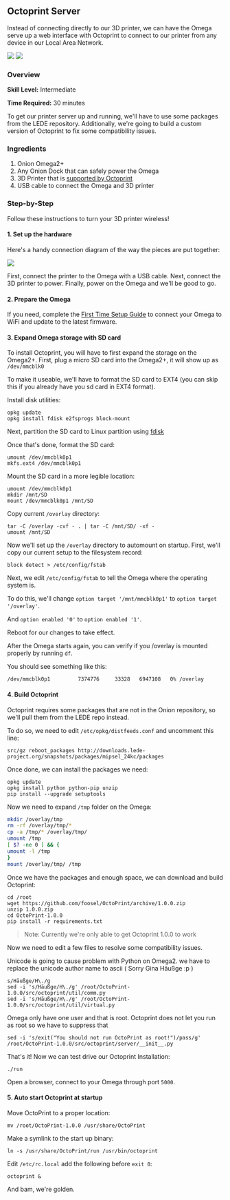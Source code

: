 <!-- comment: anything in triangle brackets is meant to be replaced with text -->
<!-- comment: see `Omega2/Projects/oled/twitter-feed.md` for an example -->

## Octoprint Server

<!-- // brief intro to the project -->

<!-- // include a photo of the final result -->

Instead of connecting directly to our 3D printer, we can have the Omega serve up a web interface with Octoprint to connect to our printer from any device in our Local Area Network.

![](https://community.onion.io/uploads/files/1486487035483-img_20170206_133518.jpeg)
![](https://community.onion.io/uploads/files/1486486915332-screen-shot-2017-02-07-at-12.04.00-pm.png)

### Overview

**Skill Level:** Intermediate

**Time Required:** 30 minutes

<!-- // go into some detail here about how we're going to be implementing the project -->
<!-- //	eg. which programming language we'll be using, APIs -->
<!-- //	include links to any api or module references -->

To get our printer server up and running, we'll have to use some packages from the LEDE repository. Additionally, we're going to build a custom version of Octoprint to fix some compatibility issues.

### Ingredients

<!-- // a numbered list of all physical items used to make this project -->
<!-- //	all items should be linked to a place online where they can be bought -->
<!-- //	the Onion items should be linked to their corresponding Onion store page -->

1. Onion Omega2+
1. Any Onion Dock that can safely power the Omega
1. 3D Printer that is [supported by Octoprint](https://github.com/foosel/OctoPrint/wiki/Supported-Printers)
1. USB cable to connect the Omega and 3D printer

### Step-by-Step

Follow these instructions to turn your 3D printer wireless!

<!-- // each step should be simple -->

#### 1. Set up the hardware

Here's a handy connection diagram of the way the pieces are put together:

![](https://community.onion.io/uploads/files/1486496031636-3d-printer-haredare-setup-1.png)

First, connect the printer to the Omega with a USB cable. Next, connect the 3D printer to power. Finally, power on the Omega and we'll be good to go.

#### 2. Prepare the Omega

If you need, complete the [First Time Setup Guide](https://docs.onion.io/omega2-docs/first-time-setup.html) to connect your Omega to WiFi and update to the latest firmware.


#### 3. Expand Omega storage with SD card

To install Octoprint, you will have to first expand the storage on the Omega2+.
First, plug a micro SD card into the Omega2+, it will show up as `/dev/mmcblk0`

To make it useable, we'll have to format the SD card to EXT4 (you can skip this if you already have you sd card in EXT4 format).

Install disk utilities:

```
opkg update
opkg install fdisk e2fsprogs block-mount
```

Next, partition the SD card to Linux partition using [fdisk](http://www.tldp.org/HOWTO/Partition/fdisk_partitioning.html)

Once that's done, format the SD card:

```
umount /dev/mmcblk0p1
mkfs.ext4 /dev/mmcblk0p1
```

Mount the SD card in a more legible location:

```
umount /dev/mmcblk0p1
mkdir /mnt/SD
mount /dev/mmcblk0p1 /mnt/SD
```

Copy current `/overlay` directory:

```
tar -C /overlay -cvf - . | tar -C /mnt/SD/ -xf - 
umount /mnt/SD
```

Now we'll set up the `/overlay` directory to automount on startup. First, we'll copy our current setup to the filesystem record:

```
block detect > /etc/config/fstab
```

Next, we edit `/etc/config/fstab` to tell the Omega where the operating system is.

To do this, we'll change `option target '/mnt/mmcblk0p1'` to `option target '/overlay'`.

And `option enabled '0'` to `option enabled '1'`.

Reboot for our changes to take effect.

After the Omega starts again, you can verify if you /overlay is mounted properly by running `df`.

You should see something like this:

```
/dev/mmcblk0p1         7374776     33328   6947108   0% /overlay
```


#### 4. Build Octoprint

Octoprint requires some packages that are not in the Onion repository, so we'll pull them from the LEDE repo instead.

To do so, we need to edit `/etc/opkg/distfeeds.conf` and uncomment this line:

```
src/gz reboot_packages http://downloads.lede-project.org/snapshots/packages/mipsel_24kc/packages
```

Once done, we can install the packages we need:

```
opkg update
opkg install python python-pip unzip
pip install --upgrade setuptools
```

Now we need to expand `/tmp` folder on the Omega:

```bash
mkdir /overlay/tmp
rm -rf /overlay/tmp/*
cp -a /tmp/* /overlay/tmp/
umount /tmp
[ $? -ne 0 ] && {
umount -l /tmp
}
mount /overlay/tmp/ /tmp
```

Once we have the packages and enough space, we can download and build Octoprint:

```
cd /root
wget https://github.com/foosel/OctoPrint/archive/1.0.0.zip
unzip 1.0.0.zip
cd OctoPrint-1.0.0
pip install -r requirements.txt
```

>Note: Currently we're only able to get Octoprint 1.0.0 to work

Now we need to edit a few files to resolve some compatibility issues.

Unicode is going to cause problem with Python on Omega2. we have to replace the unicode author name to ascii ( Sorry Gina Häußge :p )


```
s/Häußge/H\./g
sed -i 's/Häußge/H\./g' /root/OctoPrint-1.0.0/src/octoprint/util/comm.py
sed -i 's/Häußge/H\./g' /root/OctoPrint-1.0.0/src/octoprint/util/virtual.py
```

Omega only have one user and that is root. Octoprint does not let you run as root so we have to suppress that

```
sed -i 's/exit("You should not run OctoPrint as root!")/pass/g' /root/OctoPrint-1.0.0/src/octoprint/server/__init__.py
```

That's it! Now we can test drive our Octoprint Installation:

```
./run
```

Open a browser, connect to your Omega through port `5000`.


#### 5. Auto start Octoprint at startup

Move OctoPrint to a proper location:

```
mv /root/OctoPrint-1.0.0 /usr/share/OctoPrint
```

Make a symlink to the start up binary:

```
ln -s /usr/share/OctoPrint/run /usr/bin/octoprint
```

Edit `/etc/rc.local` add the following before `exit 0`:

```
octoprint &
```

And bam, we're golden.

